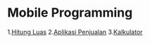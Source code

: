 # Mobile Programming
1.<a href="https://github.com/fajrinam/mobile-programming/tree/main/hitungLuas">Hitung Luas</a>
2.<a href="https://github.com/fajrinam/mobile-programming/tree/main/aplikasiPenjualan">Aplikasi Penjualan</a>
3.<a href="https://github.com/fajrinam/mobile-programming/tree/main/kalkulator">Kalkulator</a>